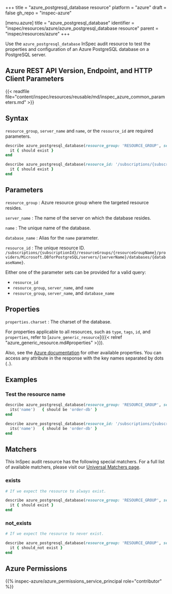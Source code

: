 +++
title = "azure_postgresql_database resource"
platform = "azure"
draft = false
gh_repo = "inspec-azure"

[menu.azure]
title = "azure_postgresql_database"
identifier = "inspec/resources/azure/azure_postgresql_database resource"
parent = "inspec/resources/azure"
+++

Use the `azure_postgresql_database` InSpec audit resource to test the properties and configuration of an Azure PostgreSQL database on a PostgreSQL server.

## Azure REST API Version, Endpoint, and HTTP Client Parameters

{{< readfile file="content/inspec/resources/reusable/md/inspec_azure_common_parameters.md" >}}

## Syntax

`resource_group`, `server_name` and `name`, or the `resource_id` are required parameters.

```ruby
describe azure_postgresql_database(resource_group: 'RESOURCE_GROUP', server_name: 'SERVER_NAME', name: 'DATABASE_NAME') do
  it { should exist }
end
```

```ruby
describe azure_postgresql_database(resource_id: '/subscriptions/{subscriptionId}/resourceGroups/{resourceGroupName}/providers/Microsoft.DBforPostgreSQL/servers/{serverName}/databases/{databaseName}') do
  it { should exist }
end
```

## Parameters

`resource_group`
: Azure resource group where the targeted resource resides.

`server_name`
: The name of the server on which the database resides.

`name`
: The unique name of the database.

`database_name`
: Alias for the `name` parameter.

`resource_id`
: The unique resource ID. `/subscriptions/{subscriptionId}/resourceGroups/{resourceGroupName}/providers/Microsoft.DBforPostgreSQL/servers/{serverName}/databases/{databaseName}`.

Either one of the parameter sets can be provided for a valid query:

- `resource_id`
- `resource_group`, `server_name`, and `name`
- `resource_group`, `server_name`, and `database_name`

## Properties

`properties.charset`
: The charset of the database.

For properties applicable to all resources, such as `type`, `tags`, `id`, and `properties`, refer to [`azure_generic_resource`]({{< relref "azure_generic_resource.md#properties" >}}).

Also, see the [Azure documentation](https://docs.microsoft.com/en-us/rest/api/postgresql/flexibleserver(preview)/databases/get) for other available properties.
You can access any attribute in the response with the key names separated by dots (`.`).

## Examples

### Test the resource name

```ruby
describe azure_postgresql_database(resource_group: 'RESOURCE_GROUP', server_name: 'SERVER_NAME', name: 'DATABASE_NAME') do
  its('name')   { should be 'order-db' }
end
```

```ruby
describe azure_postgresql_database(resource_id: '/subscriptions/{subscriptionId}/resourceGroups/{resourceGroupName}/providers/Microsoft.DBforPostgreSQL/servers/{serverName}/databases/order-db') do
  its('name')   { should be 'order-db' }
end
```

## Matchers

This InSpec audit resource has the following special matchers. For a full list of available matchers, please visit our [Universal Matchers page](https://docs.chef.io/inspec/matchers/).

### exists

```ruby
# If we expect the resource to always exist.

describe azure_postgresql_database(resource_group: 'RESOURCE_GROUP', server_name: 'SERVER_NAME', name: 'DATABASE_NAME') do
  it { should exist }
end
```

### not_exists

```ruby
# If we expect the resource to never exist.

describe azure_postgresql_database(resource_group: 'RESOURCE_GROUP', server_name: 'SERVER_NAME', name: 'DATABASE_NAME') do
  it { should_not exist }
end
```

## Azure Permissions

{{% inspec-azure/azure_permissions_service_principal role="contributor" %}}

